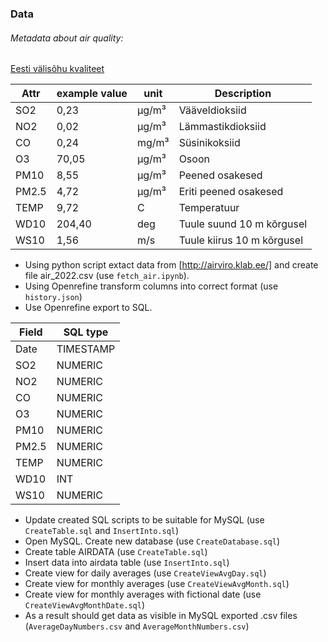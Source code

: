 ### Data

###### Metadata about air quality:

[Eesti välisõhu kvaliteet](http://airviro.klab.ee/)

| Attr  | example value | unit    | Description                 |
| ----- | ------------- | ------- | --------------------------- |
| SO2   | 0,23          | µg/m³ | Vääveldioksiid            |
| NO2   | 0,02          | µg/m³ | Lämmastikdioksiid          |
| CO    | 0,24          | mg/m³  | Süsinikoksiid              |
| O3    | 70,05         | µg/m³ | Osoon                       |
| PM10  | 8,55          | µg/m³ | Peened osakesed             |
| PM2.5 | 4,72          | µg/m³ | Eriti peened osakesed       |
| TEMP  | 9,72          | C       | Temperatuur                 |
| WD10  | 204,40        | deg     | Tuule suund 10 m kõrgusel  |
| WS10  | 1,56          | m/s     | Tuule kiirus 10 m kõrgusel |


* Using python script extact data from [http://airviro.klab.ee/] and create file air_2022.csv (use `fetch_air.ipynb`).
* Using Openrefine transform columns into correct format (use `history.json`)
* Use Openrefine export to SQL. 


| Field  | SQL type|
| ----- | ------------- | 
| Date  | TIMESTAMP     | 
| SO2   | NUMERIC       | 
| NO2   | NUMERIC       | 
| CO    | NUMERIC       | 
| O3    | NUMERIC       | 
| PM10  | NUMERIC       |
| PM2.5 | NUMERIC       | 
| TEMP  | NUMERIC       | 
| WD10  | INT           | 
| WS10  | NUMERIC       | 

* Update created SQL scripts to be suitable for MySQL (use `CreateTable.sql` and `InsertInto.sql`)
* Open MySQL. Create new database (use `CreateDatabase.sql`) 
* Create table AIRDATA (use `CreateTable.sql`)
* Insert data into airdata table (use `InsertInto.sql`)
* Create view for daily averages (use `CreateViewAvgDay.sql`)
* Create view for monthly averages (use `CreateViewAvgMonth.sql`)
* Create view for monthly averages with fictional date (use `CreateViewAvgMonthDate.sql`)
* As a result should get data as visible in MySQL exported .csv files (`AverageDayNumbers.csv` and `AverageMonthNumbers.csv`) 